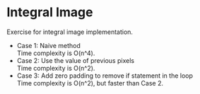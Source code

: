 # Integral Image
Exercise for integral image implementation.
* Case 1: Naive method  
Time complexity is O(n^4).  
* Case 2: Use the value of previous pixels  
Time complexity is O(n^2).  
* Case 3: Add zero padding to remove if statement in the loop  
Time complexity is O(n^2), but faster than Case 2.
